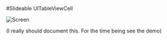 #Slideable UITableViewCell

![Screen](https://dl.dropbox.com/u/655033/Github/SlidableTableViewCell/Screen1.jpg)

(I really should document this. For the time being see the demo)
